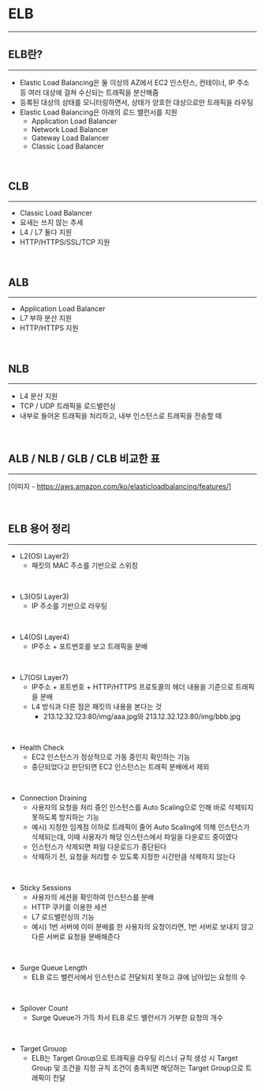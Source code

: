 # ELB
---
## ELB란?
---
- Elastic Load Balancing은 둘 이상의 AZ에서 EC2 인스턴스, 컨테이너, IP 주소 등 여러 대상에 걸쳐 수신되는 트래픽을 분산해줌
- 등록된 대상의 상태를 모니터링하면서, 상태가 양호한 대상으로만 트래픽을 라우팅
- Elastic Load Balancing은 아래의 로드 밸런서를 지원
    - Application Load Balancer
    - Network Load Balancer
    - Gateway Load Balancer
    - Classic Load Balancer


<br>

## CLB
---
- Classic Load Balancer
- 요새는 쓰지 않는 추세
- L4 / L7 둘다 지원
- HTTP/HTTPS/SSL/TCP 지원

<br>

## ALB
---
- Application Load Balancer
- L7 부하 분산 지원
- HTTP/HTTPS 지원

<br>

## NLB
---
- L4 분산 지원
- TCP / UDP 트래픽을 로드밸런싱
- 내부로 들어온 트래픽을 처리하고, 내부 인스턴스로 트래픽을 전송할 때

<br>

## ALB / NLB / GLB / CLB 비교한 표
---
[이미지 - https://aws.amazon.com/ko/elasticloadbalancing/features/]


<br>

## ELB 용어 정리
---
- L2(OSI Layer2)
    - 패킷의 MAC 주소를 기반으로 스위칭

    
<br>

- L3(OSI Layer3)
    - IP 주소를 기반으로 라우팅


<br>

- L4(OSI Layer4)
    - IP주소 + 포트번호를 보고 트래픽을 분배


<br>

- L7(OSI Layer7)
    - IP주소 + 포트번호 + HTTP/HTTPS 프로토콜의 헤더 내용을 기준으로 트래픽을 분배
    - L4 방식과 다른 점은 패킷의 내용을 본다는 것
        - 213.12.32.123:80/img/aaa.jpg와 213.12.32.123:80/img/bbb.jpg


<br>

- Health Check
    - EC2 인스턴스가 정상적으로 가동 중인지 확인하는 기능
    - 중단되었다고 판단되면 EC2 인스턴스는 트래픽 분배에서 제외


<br>

- Connection Draining
    - 사용자의 요청을 처리 중인 인스턴스를 Auto Scaling으로 인해 바로 삭제되지 못하도록 방지하는 기능
    - 예시) 지정한 임계점 이하로 트래픽이 줄어 Auto Scaling에 의해 인스턴스가 삭제되는데, 이때 사용자가 해당 인스턴스에서 파일을 다운로드 중이였다
    - 인스턴스가 삭제되면 파일 다운로드가 중단된다
    - 삭제하기 전, 요청을 처리할 수 있도록 지정한 시간만큼 삭제하지 않는다


<br>

- Sticky Sessions
    - 사용자의 세션을 확인하여 인스턴스를 분배
    - HTTP 쿠키를 이용한 세션
    - L7 로드밸런싱의 기능
    - 예시) 1번 서버에 이미 분배를 한 사용자의 요청이라면, 1번 서버로 보내지 않고 다른 서버로 요청을 분배해준다


<br>
    
- Surge Queue Length
    - ELB 로드 밸런서에서 인스턴스로 전달되지 못하고 큐에 남아있는 요청의 수


<br>

- Spilover Count
    - Surge Queue가 가득 차서 ELB 로드 밸런서가 거부한 요청의 개수

<br>

- Target Grouop
    - ELB는 Target Group으로 트래픽을 라우팅
리스너 규칙 생성 시 Target Group 및 조건을 지정
규칙 조건이 충족되면 해당하는 Target Group으로 트래픽이 전달